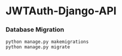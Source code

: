 # JWTAuth-Django-API

### Database Migration
```
python manage.py makemigrations
python manage.py migrate
```

###

